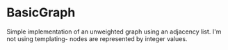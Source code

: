 # BasicGraph
Simple implementation of an unweighted graph using an adjacency list. I'm not using templating- nodes are represented by integer values. 